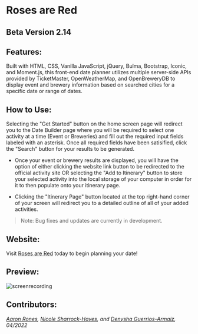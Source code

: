 # Roses are Red

## Beta Version 2.14

## Features:
Built with HTML, CSS, Vanilla JavaScript, jQuery, Bulma, Bootstrap, Iconic, and Moment.js, this front-end date planner utilizes multiple server-side APIs provided by TicketMaster, OpenWeatherMap, and OpenBreweryDB to display event and brewery information based on searched cities for a specific date or range of dates.

## How to Use:
Selecting the "Get Started" button on the home screen page will redirect you to the Date Builder page where you will be required to select one activity at a time (Event or Breweries) and fill out the required input fields labeled with an asterisk. Once all required fields have been satisified, click the "Search" button for your results to be generated. 

- Once your event or brewery results are displayed, you will have the option of either clicking the website link button to be redirected to the official activity site OR selecting the "Add to Itinerary" button to store your selected activity into the local storage of your computer in order for it to then populate onto your itinerary page.

- Clicking the "Itinerary Page" button located at the top right-hand corner of your screen will redirect you to a detailed outline of all of your added activities.

> Note: Bug fixes and updates are currently in development. 

## Website:
Visit [Roses are Red](https://denysha-abigail.github.io/roses-are-red/) today to begin planning your date!

## Preview:
![screenrecording](./assets/images/roses_are_red.gif)

## Contributors:
*[Aaron Rones](https://github.com/beimy), [Nicole Sharrock-Hayes](https://github.com/NicoleSharrock), and [Denysha Guerrios-Armaiz](https://github.com/denysha-abigail), 04/2022*